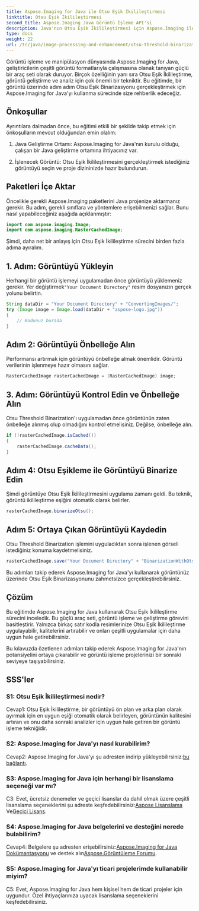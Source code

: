 ```yaml
---
title: Aspose.Imaging for Java ile Otsu Eşik İkilileştirmesi
linktitle: Otsu Eşik İkilileştirmesi
second_title: Aspose.Imaging Java Görüntü İşleme API'si
description: Java'nın Otsu Eşik İkilileştirmesi için Aspose.Imaging ile görüntü kalitesini artırın. Görüntü işlemede mükemmeliyet için adım adım kılavuzumuzu izleyin.
type: docs
weight: 22
url: /tr/java/image-processing-and-enhancement/otsu-threshold-binarization/
---
```

Görüntü işleme ve manipülasyon dünyasında Aspose.Imaging for Java, geliştiricilerin çeşitli görüntü formatlarıyla çalışmasına olanak tanıyan güçlü bir araç seti olarak duruyor. Birçok özelliğinin yanı sıra Otsu Eşik İkilileştirme, görüntü geliştirme ve analiz için çok önemli bir tekniktir. Bu eğitimde, bir görüntü üzerinde adım adım Otsu Eşik Binarizasyonu gerçekleştirmek için Aspose.Imaging for Java'yı kullanma sürecinde size rehberlik edeceğiz.

## Önkoşullar

Ayrıntılara dalmadan önce, bu eğitimi etkili bir şekilde takip etmek için önkoşulların mevcut olduğundan emin olalım:

1. Java Geliştirme Ortamı: Aspose.Imaging for Java'nın kurulu olduğu, çalışan bir Java geliştirme ortamına ihtiyacınız var.

2. İşlenecek Görüntü: Otsu Eşik İkilileştirmesini gerçekleştirmek istediğiniz görüntüyü seçin ve proje dizininizde hazır bulundurun.

## Paketleri İçe Aktar

Öncelikle gerekli Aspose.Imaging paketlerini Java projenize aktarmanız gerekir. Bu adım, gerekli sınıflara ve yöntemlere erişebilmenizi sağlar. Bunu nasıl yapabileceğiniz aşağıda açıklanmıştır:

```java
import com.aspose.imaging.Image;
import com.aspose.imaging.RasterCachedImage;
```

Şimdi, daha net bir anlayış için Otsu Eşik İkilileştirme sürecini birden fazla adıma ayıralım.

## 1. Adım: Görüntüyü Yükleyin


 Herhangi bir görüntü işlemeyi uygulamadan önce görüntüyü yüklemeniz gerekir. Yer değiştirmek`"Your Document Directory"` resim dosyanızın gerçek yolunu belirtin. 

```java
String dataDir = "Your Document Directory" + "ConvertingImages/";
try (Image image = Image.load(dataDir + "aspose-logo.jpg"))
{
    // Kodunuz burada
}
```

## Adım 2: Görüntüyü Önbelleğe Alın

Performansı artırmak için görüntüyü önbelleğe almak önemlidir. Görüntü verilerinin işlenmeye hazır olmasını sağlar.

```java
RasterCachedImage rasterCachedImage = (RasterCachedImage) image;
```

## 3. Adım: Görüntüyü Kontrol Edin ve Önbelleğe Alın

Otsu Threshold Binarization'ı uygulamadan önce görüntünün zaten önbelleğe alınmış olup olmadığını kontrol etmelisiniz. Değilse, önbelleğe alın.

```java
if (!rasterCachedImage.isCached())
{
    rasterCachedImage.cacheData();
}
```

## Adım 4: Otsu Eşikleme ile Görüntüyü Binarize Edin

Şimdi görüntüye Otsu Eşik İkilileştirmesini uygulama zamanı geldi. Bu teknik, görüntü ikilileştirme eşiğini otomatik olarak belirler.

```java
rasterCachedImage.binarizeOtsu();
```

## Adım 5: Ortaya Çıkan Görüntüyü Kaydedin

Otsu Threshold Binarization işlemini uyguladıktan sonra işlenen görseli istediğiniz konuma kaydetmelisiniz.

```java
rasterCachedImage.save("Your Document Directory" + "BinarizationWithOtsuThreshold_out.jpg");
```

Bu adımları takip ederek Aspose.Imaging for Java'yı kullanarak görüntünüz üzerinde Otsu Eşik Binarizasyonunu zahmetsizce gerçekleştirebilirsiniz.

## Çözüm

Bu eğitimde Aspose.Imaging for Java kullanarak Otsu Eşik İkilileştirme sürecini inceledik. Bu güçlü araç seti, görüntü işleme ve geliştirme görevini basitleştirir. Yalnızca birkaç satır kodla resimlerinize Otsu Eşik İkilileştirme uygulayabilir, kalitelerini artırabilir ve onları çeşitli uygulamalar için daha uygun hale getirebilirsiniz.

Bu kılavuzda özetlenen adımları takip ederek Aspose.Imaging for Java'nın potansiyelini ortaya çıkarabilir ve görüntü işleme projelerinizi bir sonraki seviyeye taşıyabilirsiniz.

## SSS'ler

### S1: Otsu Eşik İkilileştirmesi nedir?

Cevap1: Otsu Eşik İkilileştirme, bir görüntüyü ön plan ve arka plan olarak ayırmak için en uygun eşiği otomatik olarak belirleyen, görüntünün kalitesini artıran ve onu daha sonraki analizler için uygun hale getiren bir görüntü işleme tekniğidir.

### S2: Aspose.Imaging for Java'yı nasıl kurabilirim?

 Cevap2: Aspose.Imaging for Java'yı şu adresten indirip yükleyebilirsiniz:[bu bağlantı](https://releases.aspose.com/imaging/java/).

### S3: Aspose.Imaging for Java için herhangi bir lisanslama seçeneği var mı?

 C3: Evet, ücretsiz denemeler ve geçici lisanslar da dahil olmak üzere çeşitli lisanslama seçeneklerini şu adreste keşfedebilirsiniz:[Aspose Lisanslama](https://purchase.aspose.com/buy) Ve[Geçici Lisans](https://purchase.aspose.com/temporary-license/).

### S4: Aspose.Imaging for Java belgelerini ve desteğini nerede bulabilirim?

 Cevap4: Belgelere şu adresten erişebilirsiniz:[Aspose.Imaging for Java Dokümantasyonu](https://reference.aspose.com/imaging/java/) ve destek alın[Aspose.Görüntüleme Forumu](https://forum.aspose.com/).

### S5: Aspose.Imaging for Java'yı ticari projelerimde kullanabilir miyim?

C5: Evet, Aspose.Imaging for Java hem kişisel hem de ticari projeler için uygundur. Özel ihtiyaçlarınıza uyacak lisanslama seçeneklerini keşfedebilirsiniz.